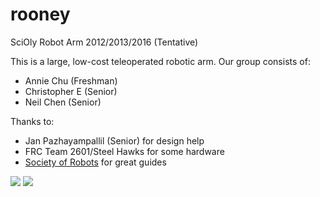 # rooney
SciOly Robot Arm 2012/2013/2016 (Tentative)

This is a large, low-cost teleoperated robotic arm. Our group consists of:

- Annie Chu (Freshman)
- Christopher E (Senior)
- Neil Chen (Senior)

Thanks to:

- Jan Pazhayampallil (Senior) for design help
- FRC Team 2601/Steel Hawks for some hardware
- [Society of Robots](http://www.societyofrobots.com/) for great guides

![](http://i.gyazo.com/04f37c1863391bedf5889a74ed2707da.jpg)
![](https://lh3.googleusercontent.com/LboMzr8kVu8DQA_O-qUNXP6zbVs1CnPLtHWcEuuJtoIY=w807-h1075-no)
